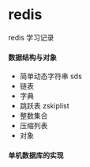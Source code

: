 # redis
redis 学习记录
#### 数据结构与对象
* 简单动态字符串 sds
* 链表
* 字典
* 跳跃表 zskiplist
* 整数集合
* 压缩列表
* 对象
#### 单机数据库的实现
